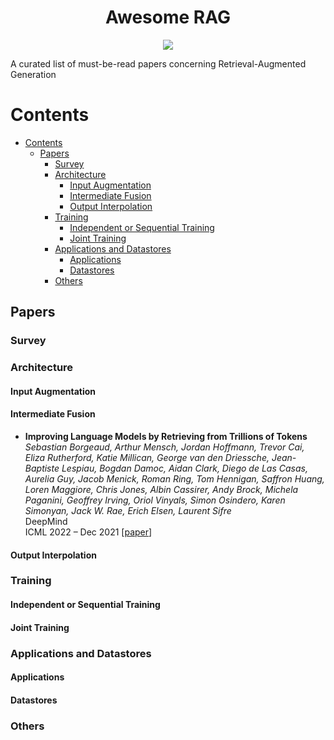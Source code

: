 <div align="center">
    <h1>Awesome RAG</h1>
    <a href="https://awesome.re"><img src="https://awesome.re/badge.svg"/></a>
</div>

A curated list of must-be-read papers concerning Retrieval-Augmented Generation

# Contents

- [Contents](#contents)
  - [Papers](#papers)
    - [Survey](#survey)
    - [Architecture](#architecture)
      - [Input Augmentation](#input-augmentation)
      - [Intermediate Fusion](#intermediate-fusion)
      - [Output Interpolation](#output-interpolation)
    - [Training](#training)
      - [Independent or Sequential Training](#independent-or-sequential-training)
      - [Joint Training](#joint-training)
    - [Applications and Datastores](#applications-and-datastores)
      - [Applications](#applications)
      - [Datastores](#datastores)
    - [Others](#others)

## Papers

### Survey


### Architecture

#### Input Augmentation

#### Intermediate Fusion

- **Improving Language Models by Retrieving from Trillions of Tokens**  
*Sebastian Borgeaud, Arthur Mensch, Jordan Hoffmann, Trevor Cai, Eliza Rutherford, Katie Millican, George van den Driessche, Jean-Baptiste Lespiau, Bogdan Damoc, Aidan Clark, Diego de Las Casas, Aurelia Guy, Jacob Menick, Roman Ring, Tom Hennigan, Saffron Huang, Loren Maggiore, Chris Jones, Albin Cassirer, Andy Brock, Michela Paganini, Geoffrey Irving, Oriol Vinyals, Simon Osindero, Karen Simonyan, Jack W. Rae, Erich Elsen, Laurent Sifre*  
DeepMind \
ICML 2022 – Dec 2021 [[paper](https://arxiv.org/abs/2112.04426)]

#### Output Interpolation

### Training

#### Independent or Sequential Training

#### Joint Training


### Applications and Datastores

#### Applications

#### Datastores

### Others